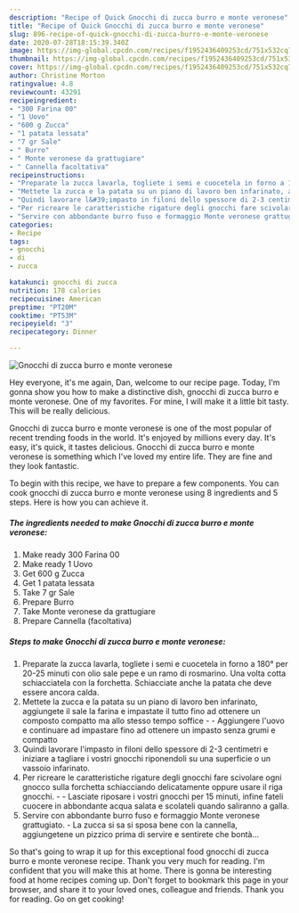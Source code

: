 ```yaml
---
description: "Recipe of Quick Gnocchi di zucca burro e monte veronese"
title: "Recipe of Quick Gnocchi di zucca burro e monte veronese"
slug: 896-recipe-of-quick-gnocchi-di-zucca-burro-e-monte-veronese
date: 2020-07-28T18:15:39.340Z
image: https://img-global.cpcdn.com/recipes/f1952436409253cd/751x532cq70/gnocchi-di-zucca-burro-e-monte-veronese-recipe-main-photo.jpg
thumbnail: https://img-global.cpcdn.com/recipes/f1952436409253cd/751x532cq70/gnocchi-di-zucca-burro-e-monte-veronese-recipe-main-photo.jpg
cover: https://img-global.cpcdn.com/recipes/f1952436409253cd/751x532cq70/gnocchi-di-zucca-burro-e-monte-veronese-recipe-main-photo.jpg
author: Christine Morton
ratingvalue: 4.8
reviewcount: 43291
recipeingredient:
- "300 Farina 00"
- "1 Uovo"
- "600 g Zucca"
- "1 patata lessata"
- "7 gr Sale"
- " Burro"
- " Monte veronese da grattugiare"
- " Cannella facoltativa"
recipeinstructions:
- "Preparate la zucca lavarla, togliete i semi e cuocetela in forno a 180° per 20-25 minuti con olio sale pepe e un ramo di rosmarino. Una volta cotta schiacciatela con la forchetta. Schiacciate anche la patata che deve essere ancora calda."
- "Mettete la zucca e la patata su un piano di lavoro ben infarinato, aggiungete il sale la farina e impastate il tutto fino ad ottenere un composto compatto ma allo stesso tempo soffice   Aggiungere l&#39;uovo e continuare ad impastare fino ad ottenere un impasto senza grumi e compatto"
- "Quindi lavorare l&#39;impasto in filoni dello spessore di 2-3 centimetri e iniziare a tagliare i vostri gnocchi riponendoli su una superficie o un vassoio infarinato."
- "Per ricreare le caratteristiche rigature degli gnocchi fare scivolare ogni gnocco sulla forchetta schiacciando delicatamente oppure usare il riga gnocchi.  Lasciate riposare i vostri gnocchi per 15 minuti, infine fateli cuocere in abbondante acqua salata e scolateli quando saliranno a galla."
- "Servire con abbondante burro fuso e formaggio Monte veronese grattugiato. La zucca si sa si sposa bene con la cannella, aggiungetene un pizzico prima di servire e sentirete che bontà..."
categories:
- Recipe
tags:
- gnocchi
- di
- zucca

katakunci: gnocchi di zucca 
nutrition: 178 calories
recipecuisine: American
preptime: "PT20M"
cooktime: "PT53M"
recipeyield: "3"
recipecategory: Dinner

---
```



![Gnocchi di zucca burro e monte veronese](https://img-global.cpcdn.com/recipes/f1952436409253cd/751x532cq70/gnocchi-di-zucca-burro-e-monte-veronese-recipe-main-photo.jpg)

Hey everyone, it's me again, Dan, welcome to our recipe page. Today, I'm gonna show you how to make a distinctive dish, gnocchi di zucca burro e monte veronese. One of my favorites. For mine, I will make it a little bit tasty. This will be really delicious.



Gnocchi di zucca burro e monte veronese is one of the most popular of recent trending foods in the world. It's enjoyed by millions every day. It's easy, it's quick, it tastes delicious. Gnocchi di zucca burro e monte veronese is something which I've loved my entire life. They are fine and they look fantastic.


To begin with this recipe, we have to prepare a few components. You can cook gnocchi di zucca burro e monte veronese using 8 ingredients and 5 steps. Here is how you can achieve it.

<!--inarticleads1-->

##### The ingredients needed to make Gnocchi di zucca burro e monte veronese:

1. Make ready 300 Farina 00
1. Make ready 1 Uovo
1. Get 600 g Zucca
1. Get 1 patata lessata
1. Take 7 gr Sale
1. Prepare  Burro
1. Take  Monte veronese da grattugiare
1. Prepare  Cannella (facoltativa)




<!--inarticleads2-->

##### Steps to make Gnocchi di zucca burro e monte veronese:

1. Preparate la zucca lavarla, togliete i semi e cuocetela in forno a 180° per 20-25 minuti con olio sale pepe e un ramo di rosmarino. Una volta cotta schiacciatela con la forchetta. Schiacciate anche la patata che deve essere ancora calda.
1. Mettete la zucca e la patata su un piano di lavoro ben infarinato, aggiungete il sale la farina e impastate il tutto fino ad ottenere un composto compatto ma allo stesso tempo soffice -   - Aggiungere l&#39;uovo e continuare ad impastare fino ad ottenere un impasto senza grumi e compatto
1. Quindi lavorare l&#39;impasto in filoni dello spessore di 2-3 centimetri e iniziare a tagliare i vostri gnocchi riponendoli su una superficie o un vassoio infarinato.
1. Per ricreare le caratteristiche rigature degli gnocchi fare scivolare ogni gnocco sulla forchetta schiacciando delicatamente oppure usare il riga gnocchi. -  - Lasciate riposare i vostri gnocchi per 15 minuti, infine fateli cuocere in abbondante acqua salata e scolateli quando saliranno a galla.
1. Servire con abbondante burro fuso e formaggio Monte veronese grattugiato. - La zucca si sa si sposa bene con la cannella, aggiungetene un pizzico prima di servire e sentirete che bontà...




So that's going to wrap it up for this exceptional food gnocchi di zucca burro e monte veronese recipe. Thank you very much for reading. I'm confident that you will make this at home. There is gonna be interesting food at home recipes coming up. Don't forget to bookmark this page in your browser, and share it to your loved ones, colleague and friends. Thank you for reading. Go on get cooking!
